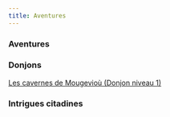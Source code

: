 ```yaml
---
title: Aventures
---
```

### Aventures  

### Donjons    
[Les cavernes de Mougevioù (Donjon niveau 1)](/aventures/les-cavernes-de-mougeviou/)  

### Intrigues citadines    
